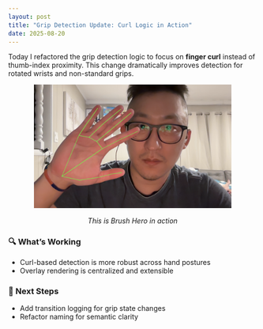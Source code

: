 ```yaml
---
layout: post
title: "Grip Detection Update: Curl Logic in Action"
date: 2025-08-20
---
```


Today I refactored the grip detection logic to focus on **finger curl** instead of thumb-index proximity. This change dramatically improves detection for rotated wrists and non-standard grips.

<div style="text-align: center;">
  <img src="/assets/images/2025-08-21_hand_track.png" alt="Intro Photo" width="400">
  <p><em>This is Brush Hero in action</em></p>
</div>


### 🔍 What’s Working
- Curl-based detection is more robust across hand postures
- Overlay rendering is centralized and extensible

### 🧠 Next Steps
- Add transition logging for grip state changes
- Refactor naming for semantic clarity

